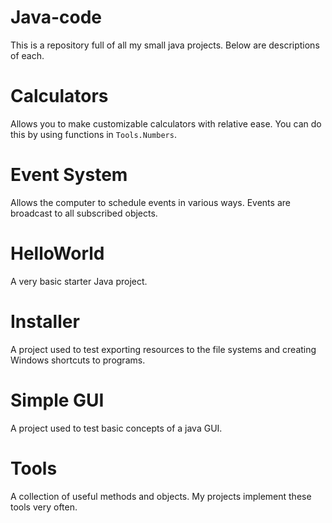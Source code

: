# Java-code
This is a repository full of all my small java projects. Below are descriptions of each.

# Calculators
Allows you to make customizable calculators with relative ease. You can do this by using functions in `Tools.Numbers`.

# Event System
Allows the computer to schedule events in various ways. Events are broadcast to all subscribed objects.

# HelloWorld
A very basic starter Java project.

# Installer
A  project used to test exporting resources to the file systems and creating Windows shortcuts to programs.

# Simple GUI
A project used to test basic concepts of a java GUI.

# Tools
A collection of useful methods and objects. My projects implement these tools very often.
